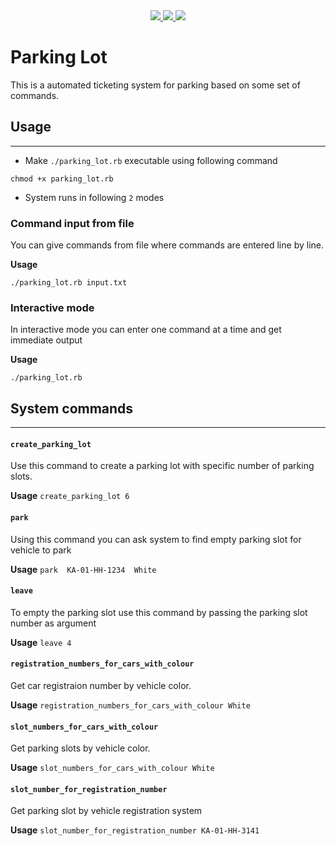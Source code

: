 <div align="center">
    <a href="https://travis-ci.org/SagarKarwande/parking_lot">
        <img src="https://travis-ci.org/SagarKarwande/parking_lot.svg?branch=master">
    </a>
    <a href="https://codeclimate.com/github/SagarKarwande/parking_lot/maintainability">
        <img src="https://api.codeclimate.com/v1/badges/ddb2a43f508efbb85741/maintainability" />
    </a>
    <a href="https://codeclimate.com/github/SagarKarwande/parking_lot/test_coverage">
        <img src="https://api.codeclimate.com/v1/badges/ddb2a43f508efbb85741/test_coverage" />
    </a>
</div>

# Parking Lot

This is a automated ticketing system for parking based on some set of commands.

## Usage

---

- Make `./parking_lot.rb` executable using following command

```
chmod +x parking_lot.rb
```

- System runs in following `2` modes

### **Command input from file**

You can give commands from file where commands are entered line by line.

**Usage**

```
./parking_lot.rb input.txt
```

### **Interactive mode**

In interactive mode you can enter one command at a time and get immediate output

**Usage**

```
./parking_lot.rb
```

## System commands

---

#### `create_parking_lot`

Use this command to create a parking lot with specific number of parking slots.

**Usage** `create_parking_lot 6`

#### `park`

Using this command you can ask system to find empty parking slot for vehicle to park

**Usage** `park ​ KA-01-HH-1234​ ​ White`

#### `leave`

To empty the parking slot use this command by passing the parking slot number as argument

**Usage** `leave 4`

#### `registration_numbers_for_cars_with_colour`

Get car registraion number by vehicle color.

**Usage** `registration_numbers_for_cars_with_colour White`

#### `slot_numbers_for_cars_with_colour`

Get parking slots by vehicle color.

**Usage** `slot_numbers_for_cars_with_colour White`

#### `slot_number_for_registration_number`

Get parking slot by vehicle registration system

**Usage** `slot_number_for_registration_number KA-01-HH-3141`
